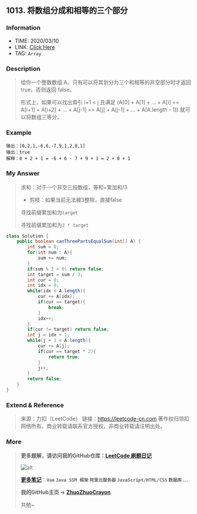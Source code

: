 ## 1013. 将数组分成和相等的三个部分

### Information

* TIME: 2020/03/10
* LINK: [Click Here](http://)
* TAG: `Array`

### Description

> 给你一个整数数组 A，只有可以将其划分为三个和相等的非空部分时才返回 true，否则返回 false。
>
> 形式上，如果可以找出索引 i+1 < j 且满足 (A[0] + A[1] + ... + A[i] == A[i+1] + A[i+2] + ... + A[j-1] == A[j] + A[j-1] + ... + A[A.length - 1]) 就可以将数组三等分。
>

### Example

```text
输出：[0,2,1,-6,6,-7,9,1,2,0,1]
输出：true
解释：0 + 2 + 1 = -6 + 6 - 7 + 9 + 1 = 2 + 0 + 1
```

### My Answer

> 求和：对于一个非空三段数组，等和=累加和/3
>
> * 剪枝：如果当前无法被3整除，直接false
>
> 寻找前缀累加和为`target`
>
> 寻找前缀累加和为`2 * target`

```java
class Solution {
    public boolean canThreePartsEqualSum(int[] A) {
        int sum = 0;
        for(int num : A){
            sum += num;
        }
        if(sum % 3 > 0) return false;
        int target = sum / 3;
        int cur = 0;
        int idx = 0;
        while(idx < A.length){
            cur += A[idx];
            if(cur == target){
                break;
            }
            idx++;
        }
        if(cur != target) return false;
        int j = idx + 1;
        while(j + 1 < A.length){
            cur += A[j];
            if(cur == target * 2){
                return true;
            }
            j++;
        }
        return false;
    }
}
```

### Extend & Reference

> 来源：力扣（LeetCode）
> 链接：https://leetcode-cn.com
> 著作权归领扣网络所有。商业转载请联系官方授权，非商业转载请注明出处。

### More

> **更多题解，请访问我的GitHub仓库：[LeetCode 刷题日记](https://github.com/ZhuoZhuoCrayon/my-Nodes/blob/master/Daily/README_2020.md)**
>
> ![alt](https://raw.githubusercontent.com/ZhuoZhuoCrayon/my-Nodes/master/Daily/img/mynode.png)
>
> [**更多笔记**](https://github.com/ZhuoZhuoCrayon/my-Nodes)：**`Vue` `Java SSM 框架` `阿里云服务器` `JavaScript/HTML/CSS`   `数据库` ...**
>
> **我的GitHub主页 -> [ZhuoZhuoCrayon](https://github.com/ZhuoZhuoCrayon)**
>
> 共勉~

